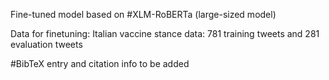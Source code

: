 Fine-tuned model based on
#XLM-RoBERTa (large-sized model) 

Data for finetuning:
Italian vaccine stance data: 781 training tweets and 281 evaluation tweets



#BibTeX entry and citation info 
 to be added